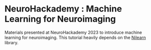 # NeuroHackademy : Machine Learning for Neuroimaging

Materials presented at NeuroHackademy 2023 to introduce machine learning for neuroimaging.
This tutorial heavily depends on the [Nilearn](https://nilearn.github.io) library.